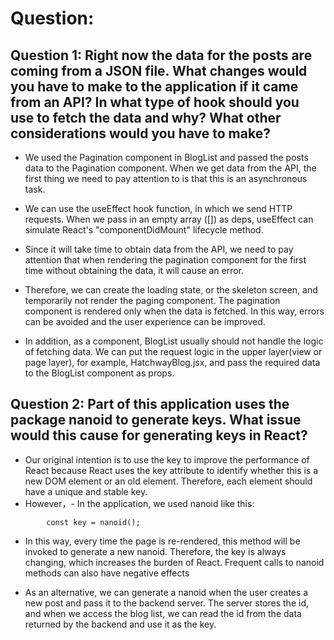 # Question:

## Question 1: Right now the data for the posts are coming from a JSON file. What changes would you have to make to the application if it came from an API? In what type of hook should you use to fetch the data and why? What other considerations would you have to make?

- We used the Pagination component in BlogList and passed the posts data to the Pagination component.
  When we get data from the API, the first thing we need to pay attention to is that this is an asynchronous task.

- We can use the useEffect hook function, in which we send HTTP requests.
  When we pass in an empty array ([]) as deps, useEffect can simulate React's "componentDidMount" lifecycle method.
- Since it will take time to obtain data from the API, we need to pay attention that when rendering the pagination component for the first time without obtaining the data, it will cause an error.

- Therefore, we can create the loading state, or the skeleton screen, and temporarily not render the paging component. The pagination component is rendered only when the data is fetched. In this way, errors can be avoided and the user experience can be improved.

- In addition, as a component, BlogList usually should not handle the logic of fetching data. We can put the request logic in the upper layer(view or page layer), for example, HatchwayBlog.jsx, and pass the required data to the BlogList component as props.

## Question 2: Part of this application uses the package nanoid to generate keys. What issue would this cause for generating keys in React?

- Our original intention is to use the key to improve the performance of React because React uses the key attribute to identify whether this is a new DOM element or an old element. Therefore, each element should have a unique and stable key.
- However，- In the application, we used nanoid like this:

```
        const key = nanoid();
```

- In this way, every time the page is re-rendered, this method will be invoked to generate a new nanoid. Therefore, the key is always changing, which increases the burden of React. Frequent calls to nanoid methods can also have negative effects

- As an alternative, we can generate a nanoid when the user creates a new post and pass it to the backend server. The server stores the id, and when we access the blog list, we can read the id from the data returned by the backend and use it as the key.
